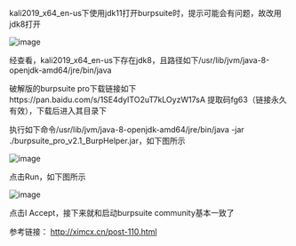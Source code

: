 kali2019_x64_en-us下使用jdk11打开burpsuite时，提示可能会有问题，故改用jdk8打开

![image](https://github.com/xuxuedong/YBDTBlog_Security/blob/master/2019_09_26_burpsuite%20pro%202.1%E7%A0%B4%E8%A7%A3%E7%89%88/0.png)

经查看，kali2019_x64_en-us下存在jdk8，且路径如下/usr/lib/jvm/java-8-openjdk-amd64/jre/bin/java

破解版的burpsuite pro下载链接如下https://pan.baidu.com/s/1SE4dyITO2uT7kLOyzW17sA
提取码fg63（链接永久有效），下载后进入其目录下

执行如下命令/usr/lib/jvm/java-8-openjdk-amd64/jre/bin/java -jar ./burpsuite_pro_v2.1_BurpHelper.jar，如下图所示

![image](https://github.com/xuxuedong/YBDTBlog_Security/blob/master/2019_09_26_burpsuite%20pro%202.1%E7%A0%B4%E8%A7%A3%E7%89%88/1.png)

点击Run，如下图所示

![image](https://github.com/xuxuedong/YBDTBlog_Security/blob/master/2019_09_26_burpsuite%20pro%202.1%E7%A0%B4%E8%A7%A3%E7%89%88/2.png)

点击I Accept，接下来就和启动burpsuite community基本一致了

参考链接：
http://ximcx.cn/post-110.html

